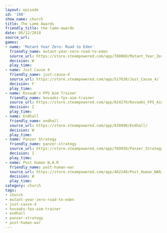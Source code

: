 ```yaml
---
layout: episode
id: '190'
show_name: church
title: The Lame Awards
friendly_title: the-lame-awards
date: 06/12/2018
source_url: 
games:
- name: 'Mutant Year Zero: Road to Eden'
  friendly_name: mutant-year-zero-road-to-eden
  source_url: https://store.steampowered.com/app/760060/Mutant_Year_Zero_Road_to_Eden/
  decision: W
  play_time: 
- name: Just Cause 4
  friendly_name: just-cause-4
  source_url: https://store.steampowered.com/app/517630/Just_Cause_4/
  decision: F
  play_time: 
- name: KovaaK's FPS Aim Trainer
  friendly_name: kovaaks-fps-aim-trainer
  source_url: https://store.steampowered.com/app/824270/KovaaKs_FPS_Aim_Trainer/
  decision: I
  play_time: 
- name: Endhall
  friendly_name: endhall
  source_url: https://store.steampowered.com/app/838990/Endhall/
  decision: W
  play_time: 
- name: Panzer Strategy
  friendly_name: panzer-strategy
  source_url: https://store.steampowered.com/app/769950/Panzer_Strategy/
  decision: I
  play_time: 
- name: Post Human W.A.R
  friendly_name: post-human-war
  source_url: https://store.steampowered.com/app/462240/Post_Human_WAR/
  decision: W
  play_time: 
category: church
tags:
- church
- mutant-year-zero-road-to-eden
- just-cause-4
- kovaaks-fps-aim-trainer
- endhall
- panzer-strategy
- post-human-war
---
```

